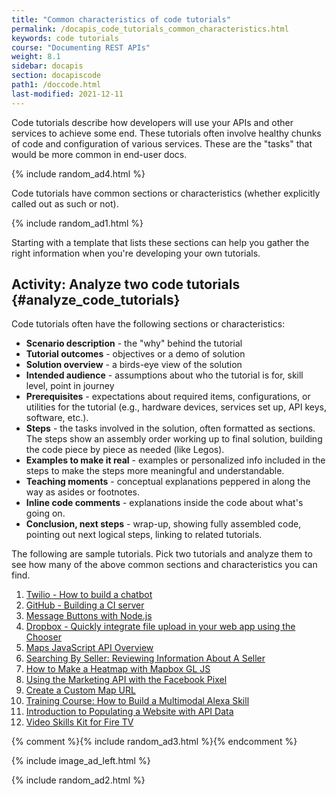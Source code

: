 ```yaml
---
title: "Common characteristics of code tutorials"
permalink: /docapis_code_tutorials_common_characteristics.html
keywords: code tutorials
course: "Documenting REST APIs"
weight: 8.1
sidebar: docapis
section: docapiscode
path1: /doccode.html
last-modified: 2021-12-11
---
```


Code tutorials describe how developers will use your APIs and other services to achieve some end. These tutorials often involve healthy chunks of code and configuration of various services. These are the "tasks" that would be more common in end-user docs.

{% include random_ad4.html %}

Code tutorials have common sections or characteristics (whether explicitly called out as such or not).

{% include random_ad1.html %}

Starting with a template that lists these sections can help you gather the right information when you're developing your own tutorials.

## <i class="fa fa-user-circle"></i> Activity: Analyze two code tutorials {#analyze_code_tutorials}

Code tutorials often have the following sections or characteristics:

*  **Scenario description** - the "why" behind the tutorial
*  **Tutorial outcomes** - objectives or a demo of solution
*  **Solution overview** - a birds-eye view of the solution
*  **Intended audience** - assumptions about who the tutorial is for, skill level, point in journey
*  **Prerequisites** - expectations about required items, configurations, or utilities for the tutorial (e.g., hardware devices, services set up, API keys, software, etc.).
*  **Steps** - the tasks involved in the solution, often formatted as sections. The steps show an assembly order working up to final solution, building the code piece by piece as needed (like Legos).
*  **Examples to make it real** - examples or personalized info included in the steps to make the steps more meaningful and understandable.
*  **Teaching moments** - conceptual explanations peppered in along the way as asides or footnotes.
*  **Inline code comments** - explanations inside the code about what's going on.
*  **Conclusion, next steps** - wrap-up, showing fully assembled code, pointing out next logical steps, linking to related tutorials.

The following are sample tutorials. Pick two tutorials and analyze them to see how many of the above common sections and characteristics you can find.

1.  [Twilio - How to build a chatbot](https://www.twilio.com/docs/autopilot/guides/how-to-build-a-chatbot)
2.  [GitHub - Building a CI server](https://developer.github.com/v3/guides/building-a-ci-server/)
3.  [Message Buttons with Node.js](https://api.slack.com/tutorials/intro-to-message-buttons)
4.  [Dropbox - Quickly integrate file upload in your web app using the Chooser](https://blogs.dropbox.com/developers/2019/05/quickly-integrate-file-upload-in-your-web-app-using-the-chooser/)
5.  [Maps JavaScript API Overview](https://developers.google.com/maps/documentation/javascript/tutorial)
6.  [Searching By Seller: Reviewing Information About A Seller](https://developer.ebay.com/DevZone/shopping/docs/HowTo/PHP_Shopping/PHP_FIA_GUP_Interm_NV_XML/PHP_FIA_GUP_Interm_NV_XML.html)
7.  [How to Make a Heatmap with Mapbox GL JS](https://www.programmableweb.com/news/how-to-make-heatmap-mapbox-gl-js/how-to/2018/11/01)
8.  [Using the Marketing API with the Facebook Pixel](https://developers.facebook.com/docs/marketing-api/audiences-api/pixel)
9. [Create a Custom Map URL](https://docs.microsoft.com/en-us/bingmaps/articles/create-a-custom-map-url)
10. [Training Course: How to Build a Multimodal Alexa Skill](https://developer.amazon.com/en-US/alexa/alexa-skills-kit/resources/training-resources/intro-multimodal)
11. [Introduction to Populating a Website with API Data](https://programminghistorian.org/en/lessons/introduction-to-populating-a-website-with-api-data)
12. [Video Skills Kit for Fire TV](https://developer.amazon.com/docs/video-skills-fire-tv-apps/integration-overview.html#integration_steps)

{% comment %}{% include random_ad3.html %}{% endcomment %}

{% include image_ad_left.html %}

{% include random_ad2.html %}

